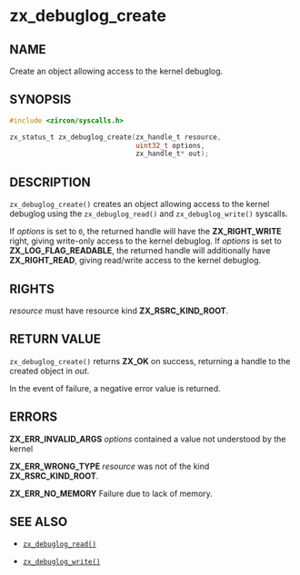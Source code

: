 # zx_debuglog_create

## NAME

<!-- Contents of this heading updated by update-docs-from-fidl, do not edit. -->

Create an object allowing access to the kernel debuglog.

## SYNOPSIS

<!-- Contents of this heading updated by update-docs-from-fidl, do not edit. -->

```c
#include <zircon/syscalls.h>

zx_status_t zx_debuglog_create(zx_handle_t resource,
                               uint32_t options,
                               zx_handle_t* out);
```

## DESCRIPTION

`zx_debuglog_create()` creates an object allowing access to the kernel
debuglog using the `zx_debuglog_read()` and `zx_debuglog_write()` syscalls.

If *options* is set to `0`, the returned handle will have the
**ZX_RIGHT_WRITE** right, giving write-only access to the kernel debuglog. If
*options* is set to **ZX_LOG_FLAG_READABLE**, the returned handle will
additionally have **ZX_RIGHT_READ**, giving read/write access to the kernel
debuglog.

## RIGHTS

<!-- Contents of this heading updated by update-docs-from-fidl, do not edit. -->

*resource* must have resource kind **ZX_RSRC_KIND_ROOT**.

## RETURN VALUE

`zx_debuglog_create()` returns **ZX_OK** on success, returning a handle to the
created object in *out*.

In the event of failure, a negative error value is returned.

## ERRORS

**ZX_ERR_INVALID_ARGS**  *options* contained a value not understood by the kernel

**ZX_ERR_WRONG_TYPE**  *resource* was not of the kind **ZX_RSRC_KIND_ROOT**.

**ZX_ERR_NO_MEMORY**  Failure due to lack of memory.

## SEE ALSO

 - [`zx_debuglog_read()`]

 - [`zx_debuglog_write()`]

<!-- References updated by update-docs-from-fidl, do not edit. -->

[`zx_debuglog_read()`]: debuglog_read.md
[`zx_debuglog_write()`]: debuglog_write.md
